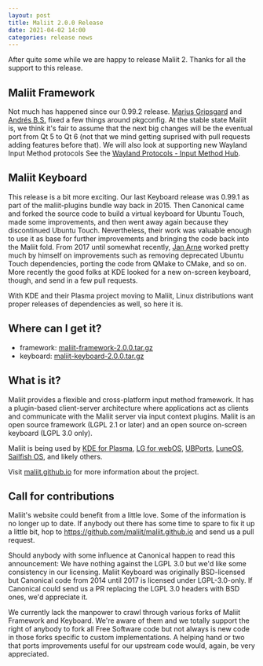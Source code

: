 ```yaml
---
layout: post
title: Maliit 2.0.0 Release
date: 2021-04-02 14:00
categories: release news
---
```


After quite some while we are happy to release Maliit 2. Thanks for all the support to this release.

## Maliit Framework

Not much has happened since our 0.99.2 release. [Marius Gripsgard](https://github.com/mariogrip)
and [Andrés B.S.](https://github.com/surprized) fixed a few things around pkgconfig.
At the stable state Maliit is, we think it's fair to assume that the next big changes
will be the eventual port from Qt 5 to Qt 6 (not that we mind getting suprised with
pull requests adding features before that). We will also look at supporting new Wayland Input
Method protocols See the
[Wayland Protocols - Input Method Hub](https://gitlab.freedesktop.org/wayland/wayland-protocols/-/issues/39).

## Maliit Keyboard

This release is a bit more exciting. Our last Keyboard release was 0.99.1 as part
of the maliit-plugins bundle way back in 2015.
Then Canonical came and forked the source code to build a virtual keyboard for
Ubuntu Touch, made some improvements, and then went away again because they
discontinued Ubuntu Touch. Nevertheless, their work was valuable enough to use
it as base for further improvements and bringing the code back into the Maliit fold.
From 2017 until somewhat recently, [Jan Arne](https://github.com/jpetersen) worked pretty
much by himself on improvements such as removing deprecated Ubuntu Touch dependencies,
porting the code from QMake to CMake, and so on. More recently the good folks at KDE
looked for a new on-screen keyboard, though, and send in a few pull requests.

With KDE and their Plasma project moving to Maliit, Linux distributions want proper
releases of dependencies as well, so here it is.

## Where can I get it?

* framework:
  [maliit-framework-2.0.0.tar.gz](https://github.com/maliit/framework/archive/refs/tags/2.0.0.tar.gz)
* keyboard:
  [maliit-keyboard-2.0.0.tar.gz](https://github.com/maliit/keyboard/archive/refs/tags/2.0.0.tar.gz)

## What is it?

Maliit provides a flexible and cross-platform input method framework. It has a
plugin-based client-server architecture where applications act as clients and
communicate with the Maliit server via input context plugins. Maliit is an open
source framework (LGPL 2.1 or later) and an open source on-screen keyboard (LGPL 3.0 only).

Maliit is being used by [KDE for Plasma](https://blog.martin-graesslin.com/blog/2021/03/using-maliit-keyboard-in-a-plasma-wayland-session/),
[LG for webOS](https://github.com/webosose/maliit-framework-webos),
[UBPorts](https://github.com/ubports/keyboard-component),
[LuneOS](https://github.com/webOS-ports/webos-keyboard),
[Sailfish OS](https://git.sailfishos.org/mer-core/maliit-framework),
and likely others.

Visit [maliit.github.io](/) for more information about the project.

## Call for contributions

Maliit's website could benefit from a little love. Some of the information is
no longer up to date.
If anybody out there has some time to spare to fix it up a little bit, hop to
https://github.com/maliit/maliit.github.io and send us a pull request.

Should anybody with some influence at Canonical happen to read this announcement:
We have nothing against the LGPL 3.0 but we'd like some consistency in our
licensing. Maliit Keyboard was originally BSD-licensed but Canonical code from 2014
until 2017 is licensed under LGPL-3.0-only. If Canonical could send us a PR
replacing the LGPL 3.0 headers with BSD ones, we'd appreciate it.

We currently lack the manpower to crawl through various forks of Maliit Framework
and Keyboard. We're aware of them and we totally support the right of anybody
to fork all Free Software code but not always is new code in those forks specific
to custom implementations. A helping hand or two that ports improvements useful
for our upstream code would, again, be very appreciated.
